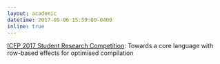 ```yaml
---
layout: academic
datetime: 2017-09-06 15:59:00-0400
inline: true
---
```


<a href="http://icfp17.sigplan.org/track/icfp-2017-Student-Research-Competition#Accepted-Presentations" class="academic">ICFP 2017 Student Research Competition</a>: Towards a core language with row-based effects for optimised compilation
